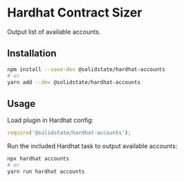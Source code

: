 # Hardhat Contract Sizer

Output list of available accounts.

## Installation

```bash
npm install --save-dev @solidstate/hardhat-accounts
# or
yarn add --dev @solidstate/hardhat-accounts
```

## Usage

Load plugin in Hardhat config:

```javascript
require('@solidstate/hardhat-accounts');
```

Run the included Hardhat task to output available accounts:

```bash
npx hardhat accounts
# or
yarn run hardhat accounts
```
